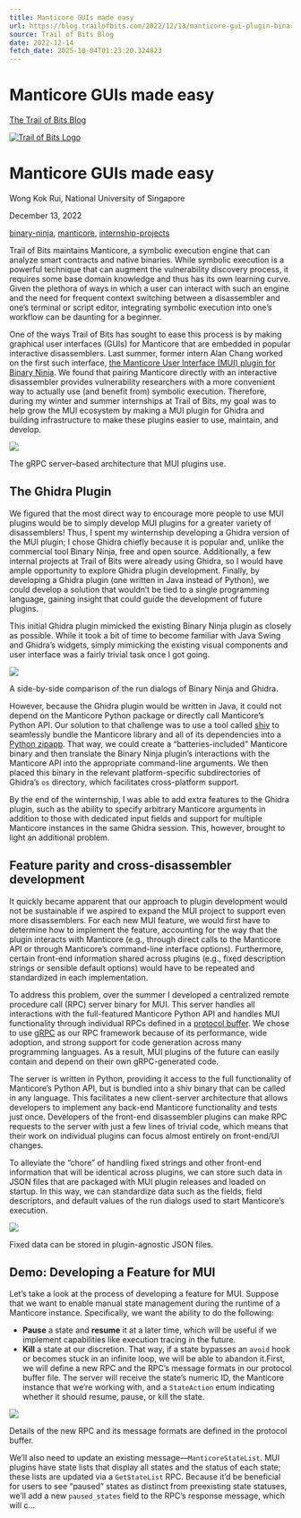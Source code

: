 ```yaml
---
title: Manticore GUIs made easy
url: https://blog.trailofbits.com/2022/12/13/manticore-gui-plugin-binary-ninja-ghidra/
source: Trail of Bits Blog
date: 2022-12-14
fetch_date: 2025-10-04T01:23:20.324823
---
```


# Manticore GUIs made easy

[The Trail of Bits Blog](/ "The Trail of Bits Blog")

[![Trail of Bits Logo](/img/tob.png)](https://trailofbits.com "Trail of Bits")

# Manticore GUIs made easy

Wong Kok Rui, National University of Singapore

December 13, 2022

[binary-ninja](/categories/binary-ninja/), [manticore](/categories/manticore/), [internship-projects](/categories/internship-projects/)

Trail of Bits maintains Manticore, a symbolic execution engine that can analyze smart contracts and native binaries. While symbolic execution is a powerful technique that can augment the vulnerability discovery process, it requires some base domain knowledge and thus has its own learning curve. Given the plethora of ways in which a user can interact with such an engine and the need for frequent context switching between a disassembler and one’s terminal or script editor, integrating symbolic execution into one’s workflow can be daunting for a beginner.

One of the ways Trail of Bits has sought to ease this process is by making graphical user interfaces (GUIs) for Manticore that are embedded in popular interactive disassemblers. Last summer, former intern Alan Chang worked on the first such interface, [the Manticore User Interface (MUI) plugin for Binary Ninja](https://blog.trailofbits.com/2021/11/17/mui-visualizing-symbolic-execution-with-manticore-and-binary-ninja/). We found that pairing Manticore directly with an interactive disassembler provides vulnerability researchers with a more convenient way to actually use (and benefit from) symbolic execution. Therefore, during my winter and summer internships at Trail of Bits, my goal was to help grow the MUI ecosystem by making a MUI plugin for Ghidra and building infrastructure to make these plugins easier to use, maintain, and develop.

[![](/img/wpdump/613c53fc94634f3842c7136bf1ee1e07.png)](/img/wpdump/613c53fc94634f3842c7136bf1ee1e07.png)

The gRPC server–based architecture that MUI plugins use.

## The Ghidra Plugin

We figured that the most direct way to encourage more people to use MUI plugins would be to simply develop MUI plugins for a greater variety of disassemblers! Thus, I spent my winternship developing a Ghidra version of the MUI plugin; I chose Ghidra chiefly because it is popular and, unlike the commercial tool Binary Ninja, free and open source. Additionally, a few internal projects at Trail of Bits were already using Ghidra, so I would have ample opportunity to explore Ghidra plugin development. Finally, by developing a Ghidra plugin (one written in Java instead of Python), we could develop a solution that wouldn’t be tied to a single programming language, gaining insight that could guide the development of future plugins.

This initial Ghidra plugin mimicked the existing Binary Ninja plugin as closely as possible. While it took a bit of time to become familiar with Java Swing and Ghidra’s widgets, simply mimicking the existing visual components and user interface was a fairly trivial task once I got going.

[![](/img/wpdump/dbcb24986ffeccfb429d5e4d33ac46aa.png)](/img/wpdump/dbcb24986ffeccfb429d5e4d33ac46aa.png)

A side-by-side comparison of the run dialogs of Binary Ninja and Ghidra.

However, because the Ghidra plugin would be written in Java, it could not depend on the Manticore Python package or directly call Manticore’s Python API. Our solution to that challenge was to use a tool called [shiv](https://github.com/linkedin/shiv) to seamlessly bundle the Manticore library and all of its dependencies into a [Python zipapp](https://peps.python.org/pep-0441/). That way, we could create a “batteries-included” Manticore binary and then translate the Binary Ninja plugin’s interactions with the Manticore API into the appropriate command-line arguments. We then placed this binary in the relevant platform-specific subdirectories of Ghidra’s `os` directory, which facilitates cross-platform support.

By the end of the winternship, I was able to add extra features to the Ghidra plugin, such as the ability to specify arbitrary Manticore arguments in addition to those with dedicated input fields and support for multiple Manticore instances in the same Ghidra session. This, however, brought to light an additional problem.

## Feature parity and cross-disassembler development

It quickly became apparent that our approach to plugin development would not be sustainable if we aspired to expand the MUI project to support even more disassemblers. For each new MUI feature, we would first have to determine how to implement the feature, accounting for the way that the plugin interacts with Manticore (e.g., through direct calls to the Manticore API or through Manticore’s command-line interface options). Furthermore, certain front-end information shared across plugins (e.g., fixed description strings or sensible default options) would have to be repeated and standardized in each implementation.

To address this problem, over the summer I developed a centralized remote procedure call (RPC) server binary for MUI. This server handles all interactions with the full-featured Manticore Python API and handles MUI functionality through individual RPCs defined in a [protocol buffer](https://developers.google.com/protocol-buffers). We chose to use [gRPC](https://grpc.io/) as our RPC framework because of its performance, wide adoption, and strong support for code generation across many programming languages. As a result, MUI plugins of the future can easily contain and depend on their own gRPC-generated code.

The server is written in Python, providing it access to the full functionality of Manticore’s Python API, but is bundled into a shiv binary that can be called in any language. This facilitates a new client-server architecture that allows developers to implement any back-end Manticore functionality and tests just once. Developers of the front-end disassembler plugins can make RPC requests to the server with just a few lines of trivial code, which means that their work on individual plugins can focus almost entirely on front-end/UI changes.

To alleviate the “chore” of handling fixed strings and other front-end information that will be identical across plugins, we can store such data in JSON files that are packaged with MUI plugin releases and loaded on startup. In this way, we can standardize data such as the fields, field descriptors, and default values of the run dialogs used to start Manticore’s execution.

[![](/img/wpdump/8d70b0153b5f68c1463716b665b5b9f2.png)](/img/wpdump/8d70b0153b5f68c1463716b665b5b9f2.png)

Fixed data can be stored in plugin-agnostic JSON files.

## Demo: Developing a Feature for MUI

Let’s take a look at the process of developing a feature for MUI. Suppose that we want to enable manual state management during the runtime of a Manticore instance. Specifically, we want the ability to do the following:

* **Pause** a state and **resume** it at a later time, which will be useful if we implement capabilities like execution tracing in the future.
* **Kill** a state at our discretion. That way, if a state bypasses an `avoid` hook or becomes stuck in an infinite loop, we will be able to abandon it.First, we will define a new RPC and the RPC’s message formats in our protocol buffer file. The server will receive the state’s numeric ID, the Manticore instance that we’re working with, and a `StateAction` enum indicating whether it should resume, pause, or kill the state.

[![](/img/wpdump/4a0b58e0538753e4c54036b114c3acd7.png)](/img/wpdump/4a0b58e0538753e4c54036b114c3acd7.png)

Details of the new RPC and its message formats are defined in the protocol buffer.

We’ll also need to update an existing message—`ManticoreStateList`. MUI plugins have state lists that display all states and the status of each state; these lists are updated via a `GetStateList` RPC. Because it’d be beneficial for users to see “paused” states as distinct from preexisting state statuses, we’ll add a new `paused_states` field to the RPC’s response message, which will c...
